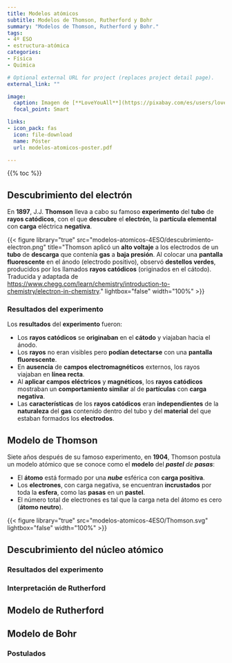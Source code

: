 ```yaml
---
title: Modelos atómicos
subtitle: Modelos de Thomson, Rutherford y Bohr
summary: "Modelos de Thomson, Rutherford y Bohr."
tags:
- 4º ESO
- estructura-atómica
categories:
- Física
- Química

# Optional external URL for project (replaces project detail page).
external_link: ""

image:
  caption: Imagen de [**LoveYouAll**](https://pixabay.com/es/users/loveyouall-3307648/) en [Pixabay](https://pixabay.com/es/)
  focal_point: Smart

links:  
- icon_pack: fas
  icon: file-download
  name: Póster
  url: modelos-atomicos-poster.pdf

---
```


{{% toc %}}

## Descubrimiento del electrón
En **1897**, J.J. **Thomson** lleva a cabo su famoso **experimento** del **tubo** de **rayos catódicos**, con el que **descubre** el **electrón**, la **partícula elemental** con **carga** eléctrica **negativa**.

{{< figure library="true" src="modelos-atomicos-4ESO/descubrimiento-electron.png" title="Thomson aplicó un **alto voltaje** a los electrodos de un **tubo** de **descarga** que contenía **gas** a **baja presión**. Al colocar una **pantalla fluorescente** en el ánodo (electrodo positivo), observó **destellos verdes**, producidos por los llamados **rayos catódicos** (originados en el cátodo). Traducida y adaptada de https://www.chegg.com/learn/chemistry/introduction-to-chemistry/electron-in-chemistry." lightbox="false" width="100%" >}}

### Resultados del experimento
Los **resultados** del **experimento** fueron:

- Los **rayos catódicos** se **originaban** en el **cátodo** y viajaban hacia el ánodo.
- Los **rayos** no eran visibles pero **podían detectarse** con una **pantalla fluorescente**.
- En **ausencia** de **campos electromagnéticos** externos, los rayos viajaban en **línea recta**.
- Al **aplicar campos eléctricos** y **magnéticos**, los **rayos catódicos** mostraban un **comportamiento similar** al de **partículas** con **carga negativa**.
- Las **características** de los **rayos catódicos** eran **independientes** de la **naturaleza** del **gas** contenido dentro del tubo y del **material** del que estaban formados los **electrodos**.

## Modelo de Thomson
Siete años después de su famoso experimento, en **1904**, Thomson postula un modelo atómico que se conoce como el **modelo** del ***pastel** de **pasas***:

- El **átomo** está formado por una ***nube*** esférica con **carga positiva**.
- Los **electrones**, con carga negativa, se encuentran **incrustados** por toda la **esfera**, como las **pasas** en un **pastel**.
- El número total de electrones es tal que la carga neta del átomo es cero (**átomo neutro**).

{{< figure library="true" src="modelos-atomicos-4ESO/Thomson.svg" lightbox="false" width="100%" >}}

## Descubrimiento del núcleo atómico

### Resultados del experimento
### Interpretación de Rutherford

## Modelo de Rutherford

## Modelo de Bohr
### Postulados